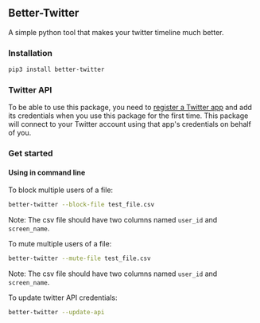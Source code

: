 ## Better-Twitter
A simple python tool that makes your twitter timeline much better.

### Installation
```bash
pip3 install better-twitter
```

### Twitter API
To be able to use this package, you need to [register a Twitter app](https://github.com/saeedesmaili/better-twitter/blob/main/docs/twitter_app.md) and add its credentials when you use this package for the first time. This package will connect to your Twitter account using that app's credentials on behalf of you.

### Get started
#### Using in command line
To block multiple users of a file:
```bash
better-twitter --block-file test_file.csv
```
Note: The csv file should have two columns named `user_id` and `screen_name`.

To mute multiple users of a file:
```bash
better-twitter --mute-file test_file.csv
```
Note: The csv file should have two columns named `user_id` and `screen_name`.

To update twitter API credentials:
```bash
better-twitter --update-api
```